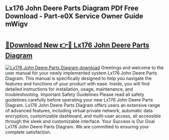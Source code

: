 ## Lx176 John Deere Parts Diagram PDf Free Download - Part-e0X Service Owner Guide mWigv

# <h2><a href="http://dfprm0v.blite.top/?on=Lx176+John+Deere+Parts+Diagram">🔗Download New 👉🔴 Lx176 John Deere Parts Diagram</a></h2>

[![Lx176 John Deere Parts Diagram download](https://i.imgur.com/lujVjoI.png)](http://dfprm0v.blite.top/?on=Lx176+John+Deere+Parts+Diagram)
Greetings and welcome to the user manual for your newly implemented system Lx176 John Deere Parts Diagram. This manual is specifically designed to help you navigate the features and functions of your product with ease. Inside, you will find detailed instructions for installation, usage, maintenance, and troubleshooting. Important Safety Guidelines Please read all safety guidelines carefully before operating your new Lx176 John Deere Parts Diagram. Lx176 John Deere Parts Diagram offers users an extensive range of advanced features, including virtual private network, automatic data encryption, customizable dashboard, and multi-user access, all accessible through the sleek and customizable interface. Your Success is Our Goal Lx176 John Deere Parts Diagram. We are committed to ensuring your complete satisfaction.
